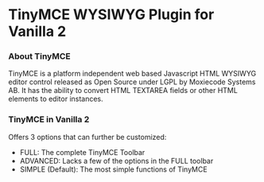 # TinyMCE WYSIWYG Plugin for Vanilla 2 #

### About TinyMCE ###
TinyMCE is a platform independent web based Javascript HTML WYSIWYG editor control released as Open Source under LGPL by Moxiecode Systems AB. It has the ability to convert HTML TEXTAREA fields or other HTML elements to editor instances.

### TinyMCE in Vanilla 2 ###
Offers 3 options that can further be customized:

*   FULL: The complete TinyMCE Toolbar
*   ADVANCED: Lacks a few of the options in the FULL toolbar
*   SIMPLE (Default): The most simple functions of TinyMCE
